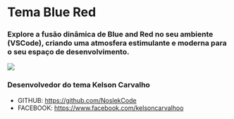 # Tema Blue Red 

### Explore a fusão dinâmica de Blue and Red no seu ambiente (VSCode), criando uma atmosfera estimulante e moderna para o seu espaço de desenvolvimento.

![](https://github.com/NoslekCode/bluered-theme/blob/main/background.png?raw=true)

### Desenvolvedor do tema Kelson Carvalho

* GITHUB: https://github.com/NoslekCode
* FACEBOOK: https://www.facebook.com/kelsoncarvalhoo